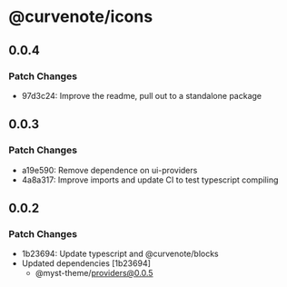 # @curvenote/icons

## 0.0.4

### Patch Changes

- 97d3c24: Improve the readme, pull out to a standalone package

## 0.0.3

### Patch Changes

- a19e590: Remove dependence on ui-providers
- 4a8a317: Improve imports and update CI to test typescript compiling

## 0.0.2

### Patch Changes

- 1b23694: Update typescript and @curvenote/blocks
- Updated dependencies [1b23694]
  - @myst-theme/providers@0.0.5
